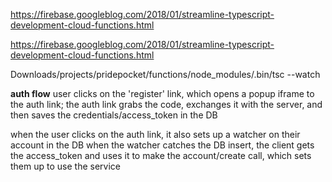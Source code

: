 <!--shows how to compile typescript on the fly so that cloud functions emulator loads it-->
https://firebase.googleblog.com/2018/01/streamline-typescript-development-cloud-functions.html

<!--when debugging functions, use the typescript converter to compile TS to JS-->
https://firebase.googleblog.com/2018/01/streamline-typescript-development-cloud-functions.html

Downloads/projects/pridepocket/functions/node_modules/.bin/tsc --watch


**auth flow**
user clicks on the 'register' link, which opens a popup iframe to the auth link;
the auth link grabs the code, exchanges it with the server,
and then saves the credentials/access_token in the DB

when the user clicks on the auth link, it also sets up a watcher on their account in the DB
when the watcher catches the DB insert, the client gets the access_token and uses it to make the account/create call, which sets them up to use the service